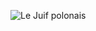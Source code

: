 ![Le Juif polonais](https://upload.wikimedia.org/wikipedia/commons/thumb/d/d0/Kaleva_Church_4.jpg/400px-Kaleva_Church_4.jpg)